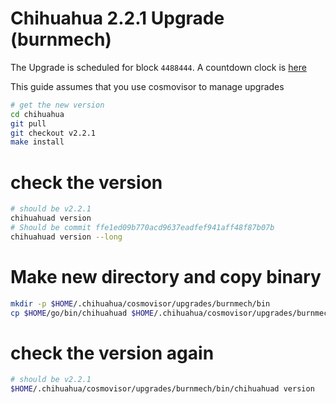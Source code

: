 # Chihuahua 2.2.1 Upgrade (burnmech)

The Upgrade is scheduled for block `4488444`. A countdown clock is [here](https://www.mintscan.io/chihuahua/blocks/4488444)

This guide assumes that you use cosmovisor to manage upgrades

```bash
# get the new version
cd chihuahua
git pull
git checkout v2.2.1
make install
```

# check the version

```bash
# should be v2.2.1
chihuahuad version
# Should be commit ffe1ed09b770acd9637eadfef941aff48f87b07b
chihuahuad version --long
```

# Make new directory and copy binary

```bash
mkdir -p $HOME/.chihuahua/cosmovisor/upgrades/burnmech/bin
cp $HOME/go/bin/chihuahuad $HOME/.chihuahua/cosmovisor/upgrades/burnmech/bin
```

# check the version again

```bash
# should be v2.2.1
$HOME/.chihuahua/cosmovisor/upgrades/burnmech/bin/chihuahuad version
```

